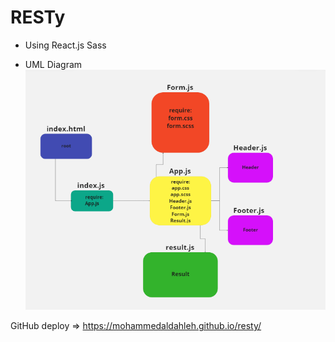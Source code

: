 # RESTy

* Using
React.js
Sass

- UML Diagram
![Resty-UML](./RESTY-UML.PNG)

GitHub deploy => https://mohammedaldahleh.github.io/resty/
